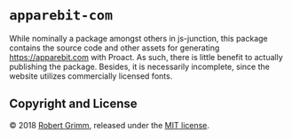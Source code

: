 # `apparebit-com`

While nominally a package amongst others in js-junction, this package contains
the source code and other assets for generating <https://apparebit.com> with
Proact. As such, there is little benefit to actually publishing the package.
Besides, it is necessarily incomplete, since the website utilizes commercially
licensed fonts.

## Copyright and License

© 2018 [Robert Grimm](http://apparebit.com), released under the [MIT
license](LICENSE).
